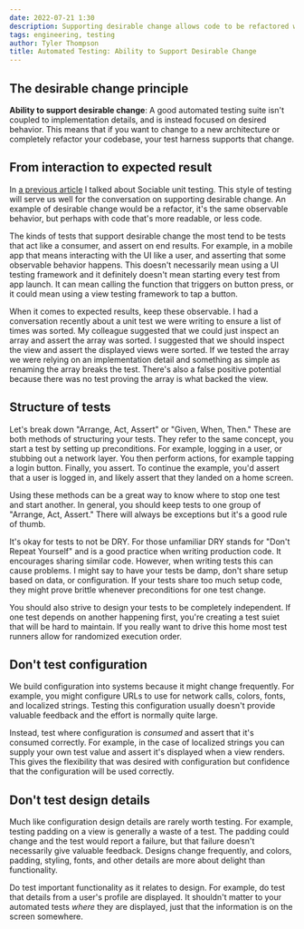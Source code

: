 ```yaml
---
date: 2022-07-21 1:30
description: Supporting desirable change allows code to be refactored with ease. It involves writing tests that aren't coupled to implementation details and it can make working in a well-tested codebase a much nicer experience.
tags: engineering, testing
author: Tyler Thompson
title: Automated Testing: Ability to Support Desirable Change
---
```


## The desirable change principle
**Ability to support desirable change**: A good automated testing suite isn't coupled to implementation details, and is instead focused on desired behavior. This means that if you want to change to a new architecture or completely refactor your codebase, your test harness supports that change.

## From interaction to expected result
In [a previous article](https://www.aprincipalengineer.com/blog/automated-testing-cost/index.html) I talked about Sociable unit testing. This style of testing will serve us well for the conversation on supporting desirable change. An example of desirable change would be a refactor, it's the same observable behavior, but perhaps with code that's more readable, or less code.

The kinds of tests that support desirable change the most tend to be tests that act like a consumer, and assert on end results. For example, in a mobile app that means interacting with the UI like a user, and asserting that some observable behavior happens. This doesn't necessarily mean using a UI testing framework and it definitely doesn't mean starting every test from app launch. It can mean calling the function that triggers on button press, or it could mean using a view testing framework to tap a button.

When it comes to expected results, keep these observable. I had a conversation recently about a unit test we were writing to ensure a list of times was sorted. My colleague suggested that we could just inspect an array and assert the array was sorted. I suggested that we should inspect the view and assert the displayed views were sorted. If we tested the array we were relying on an implementation detail and something as simple as renaming the array breaks the test. There's also a false positive potential because there was no test proving the array is what backed the view.

## Structure of tests
Let's break down "Arrange, Act, Assert" or "Given, When, Then." These are both methods of structuring your tests. They refer to the same concept, you start a test by setting up preconditions. For example, logging in a user, or stubbing out a network layer. You then perform actions, for example tapping a login button. Finally, you assert. To continue the example, you'd assert that a user is logged in, and likely assert that they landed on a home screen.

Using these methods can be a great way to know where to stop one test and start another. In general, you should keep tests to one group of "Arrange, Act, Assert." There will always be exceptions but it's a good rule of thumb.

It's okay for tests to not be DRY. For those unfamiliar DRY stands for "Don't Repeat Yourself" and is a good practice when writing production code. It encourages sharing similar code. However, when writing tests this can cause problems. I might say to have your tests be damp, don't share setup based on data, or configuration. If your tests share too much setup code, they might prove brittle whenever preconditions for one test change.

You should also strive to design your tests to be completely independent. If one test depends on another happening first, you're creating a test suiet that will be hard to maintain. If you really want to drive this home most test runners allow for randomized execution order. 

## Don't test configuration
We build configuration into systems because it might change frequently. For example, you might configure URLs to use for network calls, colors, fonts, and localized strings. Testing this configuration usually doesn't provide valuable feedback and the effort is normally quite large.

Instead, test where configuration is *consumed* and assert that it's consumed correctly. For example, in the case of localized strings you can supply your own test value and assert it's displayed when a view renders. This gives the flexibility that was desired with configuration but confidence that the configuration will be used correctly.

## Don't test design details
Much like configuration design details are rarely worth testing. For example, testing padding on a view is generally a waste of a test. The padding could change and the test would report a failure, but that failure doesn't necessarily give valuable feedback. Designs change frequently, and colors, padding, styling, fonts, and other details are more about delight than functionality. 

Do test important functionality as it relates to design. For example, do test that details from a user's profile are displayed. It shouldn't matter to your automated tests *where* they are displayed, just that the information is on the screen somewhere.